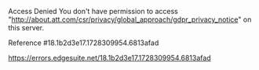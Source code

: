 Access Denied
You don't have permission to access "http://about.att.com/csr/privacy/global_approach/gdpr_privacy_notice" on this server.

Reference #18.1b2d3e17.1728309954.6813afad

https://errors.edgesuite.net/18.1b2d3e17.1728309954.6813afad